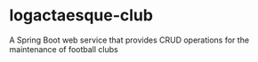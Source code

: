 # logactaesque-club
A Spring Boot web service that provides CRUD operations for the maintenance of football clubs
